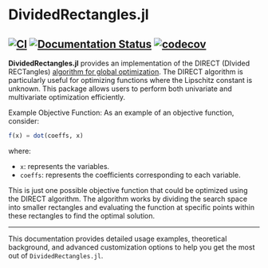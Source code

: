 # DividedRectangles.jl   

[![CI](https://github.com/sisl/DividedRectangles.jl/actions/workflows/CI.yml/badge.svg)](https://github.com/sisl/DividedRectangles.jl/actions/workflows/CI.yml)
[![Documentation Status](https://img.shields.io/badge/docs-latest-blue.svg)](https://sisl.github.io/DividedRectangles.jl/)
[![codecov](https://codecov.io/gh/sisl/DividedRectangles.jl/graph/badge.svg?token=YALXFAP7UO)](https://codecov.io/gh/sisl/DividedRectangles.jl)
---

**DividedRectangles.jl** provides an implementation of the DIRECT (DIvided RECTangles) [algorithm for global optimization](https://scholar.google.com/scholar?hl=en&as_sdt=0%2C5&q=Lipschitzian+optimization+without+the+Lipschitz+constant&btnG=). The DIRECT algorithm is particularly useful for optimizing functions where the Lipschitz constant is unknown. This package allows users to perform both univariate and multivariate optimization efficiently.

Example Objective Function:
As an example of an objective function, consider:

```julia
f(x) = dot(coeffs, x)
```
where:
- `x`: represents the variables.
- `coeffs`: represents the coefficients corresponding to each variable.

This is just one possible objective function that could be optimized using the DIRECT algorithm. The algorithm works by dividing the search space into smaller rectangles and evaluating the function at specific points within these rectangles to find the optimal solution.

---

This documentation provides detailed usage examples, theoretical background, and advanced customization options to help you get the most out of `DividedRectangles.jl`.
